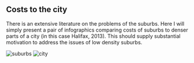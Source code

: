 ## Costs to the city

There is an extensive literature on the problems of the suburbs. Here I will simply present a pair of
infographics comparing costs of suburbs to denser parts of a city (in this case Halifax, 2013). This
should supply substantial motivation to address the issues of low density suburbs.

![suburbs](suburban.png) ![city](urban.png)

